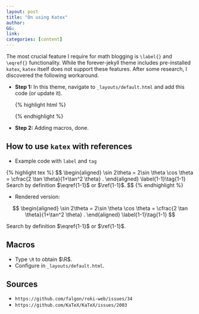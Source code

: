 ```yaml
---
layout: post
title: "On using Katex"
author: 
GG: 
link: 
categories: [content]
---
```


The most crucial feature I require for math blogging is `\label{}` and `\eqref{}`
 functionality. While the forever-jekyll theme includes pre-installed `katex`, 
 `katex` itself does not support these features. 
 After some research, I discovered the following workaround.

<!--more-->

- **Step 1:** In this theme, navigate to `_layouts/default.html` and add this code (or update it).

    {% highlight html %}
    <script defer src="https://cdn.jsdelivr.net/npm/katex@0.16.8/dist/katex.min.js" integrity="sha384-cpW21h6RZv/phavutF+AuVYrr+dA8xD9zs6FwLpaCct6O9ctzYFfFr4dgmgccOTx" crossorigin="anonymous"></script>
    <script defer src="https://cdn.jsdelivr.net/npm/katex@0.16.8/dist/contrib/auto-render.min.js" integrity="sha384-+VBxd3r6XgURycqtZ117nYw44OOcIax56Z4dCRWbxyPt0Koah1uHoK0o4+/RRE05" crossorigin="anonymous"
            onload="renderMathInElement(document.body,{
                    // customised options
                    trust: (context) => ['\\htmlId', '\\href'].includes(context.command),
                    macros: {
                        '\\R': '\\mathbb{R}',
                        '\\eqref': '\\href{###1}{(\\text{#1})}',
                        '\\ref': '\\href{###1}{\\text{#1}}',
                        '\\label': '\\htmlId{#1}{}'
                    },
                    // • auto-render specific keys, e.g.:
                    delimiters: [
                    { left: '$$',  right: '$$',  display: true  },
                    { left: '$',   right: '$',   display: false },
                    { left: '\\[', right: '\\]', display: true  },
                    { left: '\\(', right: '\\)', display: false }
                    ],
                    // • rendering keys, e.g.:
                    throwOnError : false
                    });">
    </script>
    {% endhighlight %}

- **Step 2:** Adding macros, done. 


## How to use `katex` with references
 
- Example code with `label` and `tag`

{% highlight tex %}
$$
    \begin{aligned} 
        \sin 2\theta = 2\sin \theta \cos \theta = \cfrac{2 \tan \theta}{1+\tan^2 \theta} . 
    \end{aligned} \label{1-1}\tag{1-1}
    Search by definition $\eqref{1-1}$ or $\ref{1-1}$.
$$
{% endhighlight %}

- Rendered version:

$$
\begin{aligned} 
    \sin 2\theta = 2\sin \theta \cos \theta = \cfrac{2 \tan \theta}{1+\tan^2 \theta} .
\end{aligned} \label{1-1}\tag{1-1}
$$

Search by definition $\eqref{1-1}$ or $\ref{1-1}$.

## Macros
- Type `\R` to obtain $\R$. 
- Configure in  `_layouts/default.html`. 


## Sources
  * `https://github.com/falgon/roki-web/issues/34`
  * `https://github.com/KaTeX/KaTeX/issues/2003`